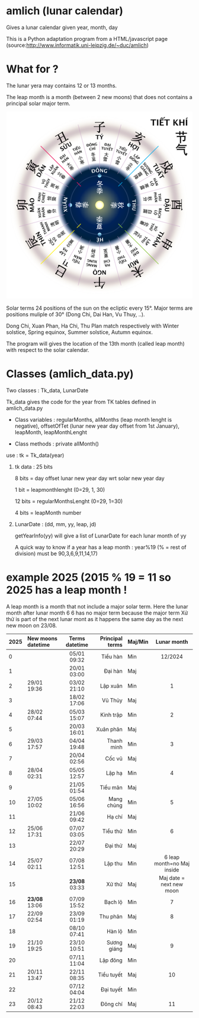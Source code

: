 # amlich (lunar calendar)

Gives a lunar calendar given year, month, day

This is a Python adaptation program from a HTML/javascript page (source:http://www.informatik.uni-leipzig.de/~duc/amlich)


# What for ?

The lunar yera may contains 12 or 13 months. 

The leap month is a month (between 2 new moons) that does not contains a principal solar major term.

![Principal terms](Tiết_Khí.svg "source:wikipedia")

Solar terms 24 positions of the sun on the ecliptic every 15°. Major terms are positions muliple of 30° (Dong Chi, Dai Han, Vu Thuy, ..).

Dong Chi, Xuan Phan, Ha Chi, Thu Plan match respectively with Winter solstice, Spring equinox, Summer solstice, Autumn equinox.

The program will gives the location of the 13th month (called leap month) with respect to the solar calendar. 


# Classes (amlich_data.py)

Two classes : Tk_data, LunarDate

Tk_data gives the code for the year from TK tables defined in amlich_data.py

* Class variables : regularMonths, allMonths (leap month lenght is negative), offsetOfTet (lunar new year day offset from 1st January), leapMonth, leapMonthLenght

* Class methods : private allMonth()

use : tk = Tk_data(year)

1) tk data : 25 bits

    8 bits = day offset lunar new year day wrt solar new year day
    
    1 bit = leapmonthlenght (0=29, 1, 30)
    
    12 bits = regularMonthsLenght (0=29, 1=30)
    
    4 bits = leapMonth number

2) LunarDate : (dd, mm, yy, leap, jd)

    getYearInfo(yy) will give a list of LunarDate for each lunar month of yy
    
    A quick way to know if a year has a leap month : year%19 (% = rest of division) must be 90,3,6,9,11,14,17)
    
# example 2025 (2015 % 19 = 11 so 2025 has a leap month !

A leap month is a month that not include a major solar term. Here the lunar month after lunar month 6 6 has no major term because the major term Xử thử is part of the next lunar mont as it happens the same day as the next new moon on 23/08.


|2025|New moons datetime  | Terms datetime | Principal terms | Maj/Min  | Lunar month |
| :-------------- | :------------ | :-------------: | -------------: | :------------ | :-------------: |
|0  |                   |    05/01 09:32     |   Tiểu hàn | Min    |   12/2024   |
|1  |                   |   20/01 03:00      |  Đại hàn   | Maj    |             |
|2  |       29/01 19:36 |  03/02 21:10       | Lập xuân   | Min    |            1|
|3  |                   |   18/02 17:06      |   Vũ Thủy  | Maj    |             |
|4  |       28/02 07:44 |   05/03 15:07      | Kinh trập  | Min    |            2|
|5  |                   |   20/03 16:01      | Xuân phân  | Maj    |             |
|6  |       29/03 17:57 |   04/04 19:48      | Thanh minh | Min    |            3|
|7  |                   |   20/04 02:56      |    Cốc vũ  | Maj    |             |
|8  |       28/04 02:31 |   05/05 12:57      |    Lập hạ  | Min    |            4|
|9  |                   |   21/05 01:54      |  Tiểu mãn  | Maj    |             |
|10 |       27/05 10:02 |   05/06 16:56      | Mang chủng | Min    |            5|
|11 |                   |   21/06 09:42      |    Hạ chí  | Maj    |             |
|12 |       25/06 17:31 |   07/07 03:05      |  Tiểu thử  | Min    |            6|
|13 |                   |   22/07 20:29      |   Đại thử  | Maj    |             |
|14 |       25/07 02:11 |   07/08 12:51      |   Lập thu  | Min    | 6 leap month=no Maj inside|
|15 |                   |   **23/08** 03:33  |    Xử thử  | Maj    | Maj date = next new moon|
|16 |   **23/08** 13:06 |   07/09 15:52      |   Bạch lộ  | Min    |            7|
|17 |       22/09 02:54 |   23/09 01:19      |  Thu phân  | Maj    |            8|
|18 |                   |   08/10 07:41      |    Hàn lộ  | Min    |             |
|19 |       21/10 19:25 |   23/10 10:51      | Sương giáng| Maj    |            9|
|20 |                   |   07/11 11:04      |  Lập đông  | Min    |             |
|21 |       20/11 13:47 |   22/11 08:35      | Tiểu tuyết | Maj    |           10|
|22 |                   |   07/12 04:04      |  Đại tuyết | Min    |             |
|23 |       20/12 08:43 |   21/12 22:03      |  Đông chí  | Maj    |           11|
